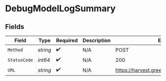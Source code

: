 # DebugModelLogSummary


## Fields

| Field                                        | Type                                         | Required                                     | Description                                  | Example                                      |
| -------------------------------------------- | -------------------------------------------- | -------------------------------------------- | -------------------------------------------- | -------------------------------------------- |
| `Method`                                     | *string*                                     | :heavy_check_mark:                           | N/A                                          | POST                                         |
| `StatusCode`                                 | *int64*                                      | :heavy_check_mark:                           | N/A                                          | 200                                          |
| `URL`                                        | *string*                                     | :heavy_check_mark:                           | N/A                                          | https://harvest.greenhouse.io/v1/candidates/ |